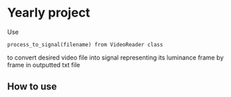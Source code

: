 # Yearly project

Use
```
process_to_signal(filename) from VideoReader class
```
to convert desired video file into signal representing its luminance frame by frame in outputted txt file 

## How to use